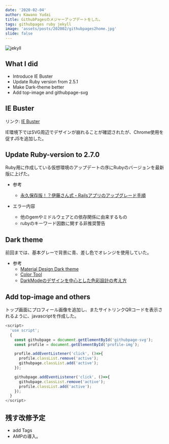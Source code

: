 ```yaml
---
date: '2020-02-04'
author: Kawano Yudai
title: GithubPagesのメジャーアップデートをした。
tags: githubpages ruby jekyll
image: 'assets/posts/202002/githubpages2home.jpg'
slide: false
---
```


<picture>
  <source srcSet="/assets/posts/202002/githubpages2home.webp" type="image/webp" />
  <img src="/assets/posts/202002/githubpages2home.jpg" alt="jekyll" />
</picture>

## What I did
- Introduce IE Buster
- Update Ruby version from 2.5.1
- Make Dark-theme better
- Add top-image and githubpage-svg

## IE Buster
リンク: [IE Buster](https://ie-buster.qranoko.jp/)

IE環境下ではSVG周辺でデザインが崩れることが確認されたが、Chrome使用を促すJSを追加した。

## Update Ruby-version to 2.7.0
Ruby用に作成している仮想環境のアップデートの序にRubyのバージョンを最新版に上げた。

- 参考
  - [永久保存版！？伊藤さん式・Railsアプリのアップグレード手順](https://qiita.com/jnchito/items/0ee47108972a0e302caf)

- エラー内容
  - 他のgemやミドルウェアとの依存関係に由来するもの
  - rubyのキーワード因数に関する非推奨警告

## Dark theme
前回までは、基本グレーで背景に青、差し色でオレンジを使用していた。

- 参考
  - [Material Design Dark theme](https://material.io/design/color/dark-theme.html)
  - [Color Tool](https://material.io/resources/color/#!/?view.left=0&view.right=1&primary.color=121212&secondary.color=7bd0e7)
  - [DarkModeのデザインを中心とした色彩設計の考え方](https://kudakurage.hatenadiary.com/entry/2019/07/29/083000)

## Add top-image and others
トップ画面にプロフィール画像を追加し、またサイトリンクQRコードを表示されるように、javascriptを作成した。

```javascript
<script>
  'use script';
  {
    const githubpage = document.getElementById('githubpage-svg');
    const profile = document.getElementById('profile-img');

    profile.addEventListener('click', ()=>{
      profile.classList.remove('active');
      githubpage.classList.add('active');
    });

    githubpage.addEventListener('click', ()=>{
      githubpage.classList.remove('active');
      profile.classList.add('active');
    });
  }
</script>
```

## 残す改修予定
- add Tags
- AMPの導入。